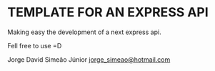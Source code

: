 # TEMPLATE FOR AN EXPRESS API

Making easy the development of a next express api.

Fell free to use =D

Jorge David Simeão Júnior
jorge_simeao@hotmail.com
